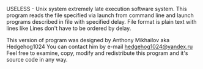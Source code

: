 USELESS - Unix system extremely late execution software system.
This program reads the file specified via launch from command line and
launch programs described in file with specified delay.
File format is plain text with lines like
<delay in seconds> <program to launch>
Lines don't have to be ordered by delay.

This version of program was designed by Anthony Mikhailov aka Hedgehog1024
You can contact him by e-mail hedgehog1024@yandex.ru
Feel free to examine, copy, modify and redistribute this program and it's
source code in any way.
